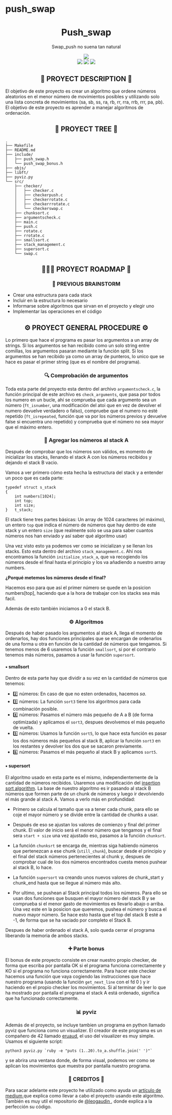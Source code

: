 # push_swap


<div align="center">
	<h1> Push_swap </h1>
	<p>Swap_push no suena tan natural</p>
	<img src="https://wakatime.com/badge/user/a0e860d2-9914-4fed-8143-b9fd5cf5e6c1/project/ff5bed0a-6c31-4609-95c8-643947ff70d3.svg?style=flat"/>
	<br />
	<img src="https://img.shields.io/badge/norme-OK-success?style=flat"/>
	<img src="https://img.shields.io/badge/leaks-Clear!-success?style=flat"/>
	<img src="https://img.shields.io/badge/-unknown%2F100-inactive?style=flat&logo=42&logoColor=000" />
</div>

<h2 align="center">📜 PROYECT DESCRIPTION 📜</h2>

El objetivo de este proyecto es crear un algoritmo que ordene números aleatorios en el menor número de movimientos posibles y utilizando solo
una lista concreta de movimientos (sa, sb, ss, ra, rb, rr, rra, rrb, rrr, pa, pb). El objetivo de este proyecto es aprender a manejar 
algoritmos de ordenación.

<h2 align="center">🌲 PROYECT TREE 🌲</h2>

```
.
├── Makefile
├── README.md
├── include/
│   ├── push_swap.h
│   └── push_swap_bonus.h
├── objs/
├── libft/
├── pyviz.py
└── src/
    ├── checker/
    │   ├── checker.c
    │   ├── checkerpush.c
    │   ├── checkerrotate.c
    │   ├── checkerrrotate.c
    │   └── checkerswap.c
    ├── chunksort.c
    ├── argumentscheck.c
    ├── main.c
    ├── push.c
    ├── rotate.c
    ├── rrotate.c
    ├── smallsort.c
    ├── stack_management.c
    ├── supersort.c
    └── swap.c

```

<h2 align="center">🚶🏻‍♂️ PROYECT ROADMAP 🚶</h2>

<h3 align="center"> 🧠 PREVIOUS BRAINSTORM</h3>

*  Crear una estructura para cada stack
*  Incluir en la estructura lo necesario
*  Informarse sobre algoritmos que sirvan en el proyecto y elegir uno
*  Implementar las operaciones en el código

<h2 align="center">⚙️ PROYECT GENERAL PROCEDURE ⚙️</h2>

Lo primero que hace el programa es pasar los argumentos a un array de strings. Si los argumentos se han recibido como un solo string entre comillas, los argumentos pasaran mediante la función split. Si los argumentos se han recibido ya como un array de punteros, lo unico que se hace es pasar el primer string (que es el nombre del programa).

 <h3 align="center"> 🔍 Comprobación de argumentos </h3>

Toda esta parte del proyecto esta dentro del archivo `argumentscheck.c`, la función principal de este archivo es `check_arguments`, que pasa por todos los numero en un bucle, ahí se comprueba que cada argumento sea un número (`ft_isnumber`, una modificación del atoi que en vez de devolver el numero devuelve verdadero o falso), compruebe que el numero no esté repetido (`ft_isrepeated`, función que va por los números previos y devuelve false si encuentra uno repetido) y comprueba que el número no sea mayor que el máximo entero.

<h3 align="center"> 🔢 Agregar los números al stack A </h3>
Después de comprobar que los números son válidos, es momento de inicializar los stacks, llenando el stack A con los números recibidos y dejando el stack B vacio.

Vamos a ver primero cómo esta hecha la estructura del stack y a entender un poco que es cada parte:

```
typedef struct s_stack
{
	int	numbers[1024];
	int	top;
	int	size;
}	t_stack;
```
El stack tiene tres partes básicas: Un array de 1024 caracteres (el máximo), un entero `top` que indica el número de números que hay dentro de este stack y un entero `size` (que realmente solo se usa para saber cuantos números nos han enviado y así saber qué algoritmo usar)

Una vez visto esto ya podemos ver como se inicializan y se llenan los stacks. Esto esta dentro del archivo `stack_management.c`. Ahí nos encontramos la función `initialize_stack_a`, que va recogiendo los números desde el final hasta el principio y los va añadiendo a nuestro array numbers. 

**¿Porqué metemos los números desde el final?**

Hacemos eso para que así el primer número se quede en la posicion numbers[top], haciendo que a la hora de trabajar con los stacks sea más facil.

Además de esto también iniciamos a 0 el stack B.

 <h3 align="center"> ⚙️ Algoritmos </h3>

 Después de haber pasado los argumentos al stack A, llega el momento de ordenarlos, hay dos funciones principales que se encargan de ordenarlos de una forma u otra en función de la cantidad de números que tengamos. Si tenemos menos de 6 usaremos la función `smallsort`, si por el contrario tenemos más números, pasamos a usar la función `supersort`. 

 <h4> ▪ smallsort </h4>

Dentro de esta parte hay que dividir a su vez en la cantidad de números que tenemos:

- 2️⃣ números: En caso de que no esten ordenados, hacemos *sa*.
- 3️⃣ números: La función `sort3` tiene los algoritmos para cada combinación posible.
- 4️⃣ números: Pasamos el número más pequeño de A a B (de forma optimizada) y aplicamos el `sort3`, despues devolvemos el más pequeño de vuelta.
- 5️⃣ números: Usamos la función `sort5`, lo que hace esta función es pasar los dos números más pequeños al stack B, aplicar la función `sort3` en los restantes y devolver los dos que se sacaron previamente.
- 6️⃣ números: Pasamos el más pequeño al stack B y aplicamos `sort5`.

 <h4> ▪ supersort </h4>
 El algoritmo usado en esta parte es el mismo, independientemente de la cantidad de números recibidos. Usaremos una modificación del <a href="https://en.wikipedia.org/wiki/Insertion_sort"> insertion sort algorithm</a>. La base de nuestro algoritmo es ir pasando al stack B números que formen parte de un chunk de números y luego ir devolviendo el más grande al stack A. Vamos a verlo más en profundidad:

- Primero se calcula el tamaño que va a tener cada chunk, para ello se coje el mayor número y se divide entre la cantidad de chunks a usar.

- Después de eso se ajustan los valores de comienzo y final del primer chunk. El valor de inicio será el menor número que tengamos y el final sera `start + size` una vez ajustado eso, pasamos a la función `chunksrt`. 

- La función `chunksrt` se encarga de, mientras siga habiendo números que pertenezcan a ese chunk (`still_chunk`), buscar desde el principio y el final del stack números pertenecientes al chunk y, despues de comprobar cual de los dos números encontrados cuesta menos pushear al stack B, lo hace.

- La función `supersort` va creando unos nuevos valores de chunk_start y chunk_end hasta que se llegue al número más alto. 

- Por ultimo, se pushean al Stack principal todos los números. Para ello se usan dos funciones que busquen el mayor número del stack B y se comprueba si el menor gasto de movimientos es llevarlo abajo o arriba. Una vez este en la posicion que queremos, pushea el número y busca el nuevo mayor número. Se hace esto hasta que el top del stack B esté a -1, de forma que se ha vaciado por completo el Stack B.

Despues de haber ordenado el stack A, solo queda cerrar el programa liberando la memoria de ambos stacks.

 <h3 align="center"> ➕ Parte bonus </h3>

 El bonus de este proyecto consiste en crear nuestro propio checker, de forma que escriba por pantalla OK si el programa funciona correctamente y KO si el programa no funciona correctamente. Para hacer este checker hacemos una función que vaya cogiendo las instrucciones que hace nuestro programa (usando la función `get_next_line` con el fd 0 ) y ir haciendo en el propio checker los movimientos. Si al terminar de leer lo que ha mostrado por pantalla el programa el stack A está ordenado, significa que ha funcionado correctamente.

  <h3 align="center"> 📊 pyviz </h3>

  Además de el proyecto, se incluye tambien un programa en python llamado pyviz que funciona como un visualizer. El creador de este programa es un compañero de 42 llamado <a href="https://github.com/o-reo/push_swap">eruaud</a>, el uso del visualizer es muy simple. Usamos el siguiente script:
  ```
  python3 pyviz.py `ruby -e "puts (1..20).to_a.shuffle.join(' ')"`
  ```
  y se abrira una ventana donde, de forma visual, podemos ver como se aplican los movimientos que muestra por pantalla nuestro programa.

  <h3 align="center"> 🤝 CREDITOS 🤝 </h3>

  Para sacar adelante este proyecto he utilizado como ayuda un <a href="https://medium.com/@jamierobertdawson/push-swap-the-least-amount-of-moves-with-two-stacks-d1e76a71789a">artículo de medium </a> que explica como llevar a cabo el proyecto usando este algoritmo. También es muy util el repositorio de <a href="https://www.github.com/leogaudin/push_swap"> @leogaudin </a>, donde explica a la perfección su código.